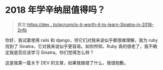 # 2018 年学辛纳屈值得吗？

> 原文:[https://dev . to/pcrunn/is-it-worth-it-to-learn-Sinatra-in-2018-2nfb](https://dev.to/pcrunn/is-it-worth-it-to-learn-sinatra-in-2018-2nfb)

你好，我试着使用 rails 和 django，但它们对我来说似乎都很难理解，我为 ruby 找到了 Sinatra，它对我来说似乎更容易。如你所知，Ruby 真的很老了，我不确定我是否应该学习 Sinatra。你们觉得怎么样？

这是我第一篇关于 DEV 的文章，如果我做错了什么，我很抱歉。